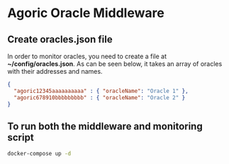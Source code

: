 # Agoric Oracle Middleware

## Create oracles.json file

In order to monitor oracles, you need to create a file at <b>~/config/oracles.json</b>. 
As can be seen below, it takes an array of oracles with their addresses and names.

```json
{
  "agoric12345aaaaaaaaaa" : { "oracleName": "Oracle 1" },
  "agoric678910bbbbbbbbb" : { "oracleName": "Oracle 2" }
}
```

## To run both the middleware and monitoring script

```bash
docker-compose up -d
```
